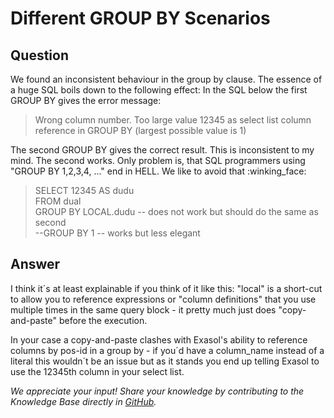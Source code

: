 # Different GROUP BY Scenarios

## Question
We found an inconsistent behaviour in the group by clause. The essence of a huge SQL boils down to the following effect: In the SQL below the first GROUP BY gives the error message:

> Wrong column number. Too large value 12345 as select list column reference in GROUP BY (largest possible value is 1)

The second GROUP BY gives the correct result. This is inconsistent to my mind. The second works. Only problem is, that SQL programmers using "GROUP BY 1,2,3,4, ..."  end in HELL. We like to avoid that :winking_face: 

> SELECT 12345 AS dudu  
FROM dual  
GROUP BY LOCAL.dudu -- does not work but should do the same as second  
--GROUP BY 1 -- works but less elegant  

## Answer
I think it´s at least explainable if you think of it like this: "local" is a short-cut to allow you to reference expressions or "column definitions" that you use multiple times in the same query block - it pretty much just does "copy-and-paste" before the execution.

In your case a copy-and-paste clashes with Exasol's ability to reference columns by pos-id in a group by - if you´d have a column_name instead of a literal this wouldn´t be an issue but as it stands you end up telling Exasol to use the 12345th column in
your select list. 

*We appreciate your input! Share your knowledge by contributing to the Knowledge Base directly in [GitHub](https://github.com/exasol/public-knowledgebase).* 